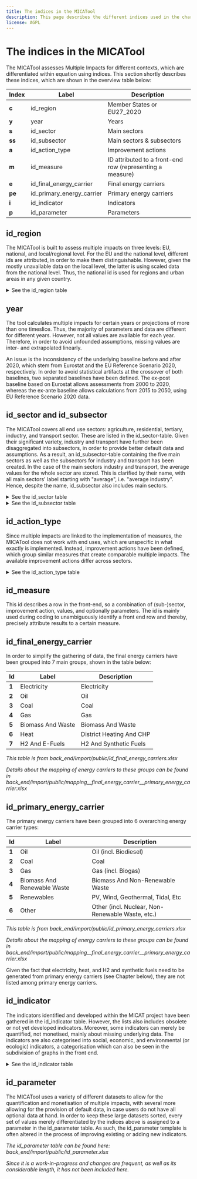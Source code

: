 ```yaml
---
title: The indices in the MICATool
description: This page describes the different indices used in the characterisation and coding of the MICATool.
license: AGPL
---
```


<!--
© 2023 Fraunhofer-Gesellschaft e.V., München

SPDX-License-Identifier: AGPL-3.0-or-later
-->

The indices in the MICATool
====

The MICATool assesses Multiple Impacts for different contexts, which are differentiated
within equation using indices. This section shortly describes these indices, which are
shown in the overview table below:

| **Index** | **Label**                    | **Description**                                              |
|-----------|------------------------------|--------------------------------------------------------------|
| **c**     | id\_region                   | Member States or EU27\_2020                                  |
| **y**     | year                         | Years                                                        |
| **s**     | id\_sector                   | Main sectors                                                 |
| **ss**    | id\_subsector                | Main sectors & subsectors                                    |
| **a**     | id\_action\_type             | Improvement actions                                          |
| **m**     | id\_measure                  | ID attributed to a front\-end row \(representing a measure\) |
| **e**     | id\_final\_energy\_carrier   | Final energy carriers                                        |
| **pe**    | id\_primary\_energy\_carrier | Primary energy carriers                                      |
| **i**     | id\_indicator                | Indicators                                                   |
| **p**     | id\_parameter                | Parameters                                                   |


id_region
-
  
The MICATool is built to assess multiple impacts on three levels: EU, national, and local/regional level. 
For the EU and the national level, different ids are attributed, in order to make them distinguishable. 
However, given the mostly unavailable data on the local level, the latter is using scaled data from the 
national level. Thus, the national id is used for regions and urban areas in any given country. 

<details>
<summary>See the id_region table</summary>

| **Id** | **Label**      | **Description** |
|--------|----------------|-----------------|
| **0**  | European Union | EU27\_2020      |
| **1**  | Austria        | AT              |
| **2**  | Belgium        | BE              |
| **3**  | Cyprus         | CY              |
| **4**  | Czech Republic | CZ              |
| **5**  | Germany        | DE              |
| **6**  | Denmark        | DK              |
| **7**  | Estonia        | EE              |
| **8**  | Greece         | EL              |
| **9**  | Finland        | FI              |
| **10** | France         | FR              |
| **11** | Croatia        | HR              |
| **12** | Hungary        | HU              |
| **13** | Ireland        | IE              |
| **14** | Italy          | IT              |
| **15** | Latvia         | LV              |
| **16** | Lithuania      | LT              |
| **17** | Luxembourg     | LU              |
| **18** | Malta          | MT              |
| **19** | Netherlands    | NL              |
| **20** | Poland         | PL              |
| **21** | Portugal       | PT              |
| **22** | Slovakia       | SK              |
| **23** | Slovenia       | SI              |
| **24** | Spain          | ES              |
| **25** | Sweden         | SE              |
| **26** | Romania        | RO              |
| **27** | Bulgaria       | BG              |

*This table is from back_end/import/public/id_region.xlsx*

</details>

year
-

The tool calculates multiple impacts for certain years or projections of more 
than one timeslice. Thus, the majority of parameters and data are different
for different years. However, not all values are available for each year. 
Therefore, in order to avoid unfounded assumptions, missing values are inter- 
and extrapolated linearly. 

An issue is the inconsistency of the underlying baseline before and after 2020,
which stem from Eurostat and the EU Reference Scenario 2020, respectively. In 
order to avoid statistical artifacts at the crossover of both baselines, two
separated baselines have been defined. The ex-post baseline based on Eurostat 
allows assessments from 2000 to 2020, whereas the ex-ante baseline allows 
calculations from 2015 to 2050, using EU Reference Scenario 2020 data.

id_sector and id_subsector
-

The MICATool covers all end use sectors: agriculture, residential, tertiary, 
inductry, and transport sector. These are listed in the id_sector-table. Given 
their significant variety, industry and transport have further been disaggregated 
into subsectors, in order to provide better default data and assumptions. 
As a result, an id_subsector-table containing the five main sectors as well as the 
subsectors for industry and transport has been created. In the case of the main 
sectors industry and transport, the average values for the whole sector are stored.
This is clarified by their name, with all main sectors' label starting with
"average", i.e. "average industry". Hence, despite the name, id_subsector also
includes main sectors.

<details>
<summary>See the id_sector table</summary>

| **Id** | **Label**   | **Description** |
|--------|-------------|-----------------|
| **1**  | Agriculture | Agriculture     |
| **2**  | Industry    | Industry        |
| **3**  | Tertiary    | Tertiary        |
| **4**  | Residential | Residential     |
| **5**  | Transport   | Transport       |

*This table is from back_end/import/public/id_sector.xlsx*

</details>

<details>
<summary>See the id_subsector table</summary>

| **Id** | **Label**                            | **Description**                      |
|--------|--------------------------------------|--------------------------------------|
| **1**  | Average Agriculture                  | Agriculture, Forestry & Fishing      |
| **2**  | Average Industry                     | Average Industry Sector              |
| **3**  | Iron & Steel                         | Iron & Steel                         |
| **4**  | Chemical & Petrochemical             | Chemical & Petrochemical             |
| **5**  | Non\-Ferrous Metals                  | Non\-Ferrous Metals                  |
| **6**  | Non\-Metallic Minerals               | Non\-Metallic Minerals               |
| **7**  | Transport Equipment                  | Transport Equipment                  |
| **8**  | Machinery                            | Machinery                            |
| **9**  | Mining & Quarrying                   | Mining & Quarrying                   |
| **10** | Food, Beverages & Tobacco            | Food, Beverages & Tobacco            |
| **11** | Paper, Pulp & Printing               | Paper, Pulp & Printing               |
| **12** | Wood & Wood Products                 | Wood & Wood Products                 |
| **13** | Construction                         | Construction                         |
| **14** | Textile & Leather                    | Textile & Leather                    |
| **15** | Not Elsewhere Specified In Industry  | Not Elsewhere Specified In Industry  |
| **16** | Average Tertiary                     | Tertiary Sector                      |
| **17** | Average Residential                  | Residential Sector                   |
| **18** | Average Transport                    | Average Transport Sector             |
| **19** | Rail                                 | Rail                                 |
| **20** | Road                                 | Road                                 |
| **21** | Aviation                             | Domestic Aviation                    |
| **22** | Navigation                           | Domestic Navigation                  |
| **23** | Pipeline                             | Pipeline Transport                   |
| **24** | Not Elsewhere Specified In Transport | Not Elsewhere Specified In Transport |


*This table is from back_end/import/public/id_subsector.xlsx*

*A mapping of subsectors to main sectors can be found in*
*back_end/import/public/mapping__subsector__sector.xlsx*

</details>

id_action_type
-

Since multiple impacts are linked to the implementation of measures,
the MICATool does not work with end uses, which are unspecific in
what exactly is implemented. Instead, improvement actions have been
defined, which group similar measures that create comparable multiple
impacts. The available improvement actions differ across sectors.

<details>
<summary>See the id_action_type table</summary>

| **id** | **label**                   | **description**                                                                                                        |
|--------|-----------------------------|------------------------------------------------------------------------------------------------------------------------|
| **1**  | Building envelope           | Building envelope insulation \(Windows, insulation, etc\)                                                              |
| **2**  | Heating fuel switch         | Heating fuel switch including to district heating                                                                      |
| **3**  | Energy\-efficient heating   | Energy efficiency improvements of heatings \(Boiler upgrade or replacement, pipe insulation, better heaters, etc\.\)   |
| **4**  | Electric appliances         | Electric appliances \(wet & cold appliances, lighting, consumer electronics, air conditioning, etc\.\)                 |
| **5**  | Cooking and water heating   | Cooking and water heating                                                                                              |
| **6**  | Behavioural changes         | Behavioural changes \(i\.e\. thermostat adjustments\)                                                                  |
| **7**  | Behavioural changes         | Organisational or behavioural changes \(i\.e\. thermostat adjustments or energy management systems such as ISO 50001\) |
| **8**  | Cross\-cutting technologies | Energy\-efficient electric cross\-cutting technologies                                                                 |
| **9**  | Process change              | Process change \(fundamental changes to processes\)                                                                    |
| **10** | Fuel switch                 | Fuel switch in existing processes                                                                                      |
| **11** | Process\-specific savings   | Process\-specific savings \(incl\. waste\-heat recovery\)                                                              |
| **12** | Space heating and cooling   | Building envelope as well as space heating and cooling measures                                                        |
| **13** | Consumption reduction       | Consumption reduction of vehicles \(low\-resistance tyres, side\-boards on trucks, fuel additives, etc\.\)             |
| **14** | Modal shift                 | Modal shift \(Freight/passenger\)                                                                                      |
| **15** | Behavioural changes         | Behavioural or driving changes \(either autonomous or through regulations such as speed limits\)                       |
| **16** | Emission thresholds         | Emission thresholds                                                                                                    |
| **17** | Fuel switch                 | Fuel switch in vehicles \(within the same mode of transport\)                                                          |

*This table is from back_end/import/public/id_action_type.xlsx*

*A mapping of improvement actions to subsectors can be found in*
*back_end/import/public/mapping__subsector__action_type.xlsx*

</details>

id_measure
-

This id describes a row in the front-end, so a combination of (sub-)sector, improvement action, values, and optionally parameters. The id is mainly used during coding to unambiguously identify a front end row
and thereby, precisely attribute results to a certain measure.

id_final_energy_carrier
-----

In order to simplify the gathering of data, the final energy carriers have been grouped 
into 7 main groups, shown in the table below:

| **Id** | **Label**         | **Description**          |
|--------|-------------------|--------------------------|
| **1**  | Electricity       | Electricity              |
| **2**  | Oil               | Oil                      |
| **3**  | Coal              | Coal                     |
| **4**  | Gas               | Gas                      |
| **5**  | Biomass And Waste | Biomass And Waste        |
| **6**  | Heat              | District Heating And CHP |
| **7**  | H2 And E\-Fuels   | H2 And Synthetic Fuels   |

*This table is from back_end/import/public/id_final_energy_carriers.xlsx*

*Details about the mapping of energy carriers to these groups can be found in*
*back_end/import/public/mapping__final_energy_carrier__primary_energy_carrier.xlsx*

id_primary_energy_carrier
-----

The primary energy carriers have been grouped into 6 overarching energy carrier types:

| **Id** | **Label**                   | **Description**                                       |
|--------|-----------------------------|-------------------------------------------------------|
| **1**  | Oil                         | Oil \(incl\. Biodiesel\)                              |
| **2**  | Coal                        | Coal                                                  |
| **3**  | Gas                         | Gas \(incl\. Biogas\)                                 |
| **4**  | Biomass And Renewable Waste | Biomass And Non\-Renewable Waste                      |
| **5**  | Renewables                  | PV, Wind, Geothermal, Tidal, Etc                      |
| **6**  | Other                       | Other \(incl\. Nuclear, Non\-Renewable Waste, etc\.\) |


*This table is from back_end/import/public/id_primary_energy_carriers.xlsx*

*Details about the mapping of energy carriers to these groups can be found in*
*back_end/import/public/mapping__final_energy_carrier__primary_energy_carrier.xlsx*

Given the fact that electricity, heat, and H2 and synthetic fuels need to be generated
from primary energy carriers (see Chapter below), they are not listed among 
primary energy carriers.

id_indicator
-

The indicators identified and developed within the MICAT project have been gathered in
the id_indicator table. However, the lists also includes obsolete or not yet developed 
indicators. Moreover, some indicators can merely be quantified, not monetised, mainly
about missing underlying data. The indicators are also categorised into social, economic,
and environmental (or ecologic) indicators, a categorisation which can also be seen in
the subdivision of graphs in the front end.

<details>
<summary>See the id_indicator table</summary>

| **Id** | **Label**   | **Description** |
|--------|-------------|-----------------|
| **1**  | Agriculture | Agriculture     |
| **2**  | Industry    | Industry        |
| **3**  | Tertiary    | Tertiary        |
| **4**  | Residential | Residential     |
| **5**  | Transport   | Transport       |

*This table is from back_end/import/public/id_indicator.xlsx*

*Details about the mapping of indicators to social, economic, and ecologic indicator*
*groups can be found in*
*back_end/import/public/mapping__final_energy_carrier__primary_energy_carrier.xlsx*

</details>

id_parameter
-

The MICATool uses a variety of different datasets to allow for the quantification and
monetisation of multiple impacts, with several more allowing for the
provision of default data, in case users do not have all optional data at hand.
In order to keep these large datasets sorted, every set of values merely 
differentiated by the indices above is assigned to a parameter in the id_parameter
table. As such, the id_parameter template is often altered in the process of improving
existing or adding new indicators.

*The id_parameter table can be found here: back_end/import/public/id_parameter.xlsx*

*Since it is a work-in-progress and changes are frequent, as well as its considerable*
*length, it has not been included here.*